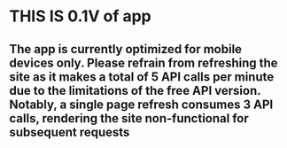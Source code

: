 <h1>THIS IS 0.1V of app</h1>
<h2>The app is currently optimized for mobile devices only. 
  Please refrain from refreshing the site as it makes a total of 5 API calls per minute due to the limitations of the free API version. Notably, a single page refresh consumes 3 API calls, rendering the site non-functional for subsequent requests</h2>
